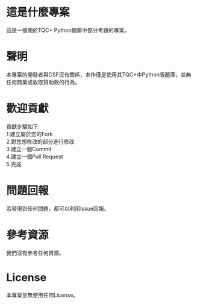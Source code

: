 # 這是什麼專案
這是一個關於TQC+ Python題庫中部分考題的專案。
# 聲明
本專案的開發者與CSF沒有關係，本作僅是使用其TQC+中Python版題庫，並無任何商業或收取贊助款的行為。
# 歡迎貢獻
貢獻步驟如下:<br>
1.建立屬於您的Fork<br>
2.對您想修改的部分進行修改<br>
3.建立一個Commit<br>
4.建立一個Pull Request<br>
5.完成<br>
# 問題回報
若發現到任何問題，都可以利用Issue回報。
# 參考資源
我們沒有參考任何資源。
# License
本專案並無使用任何License。
